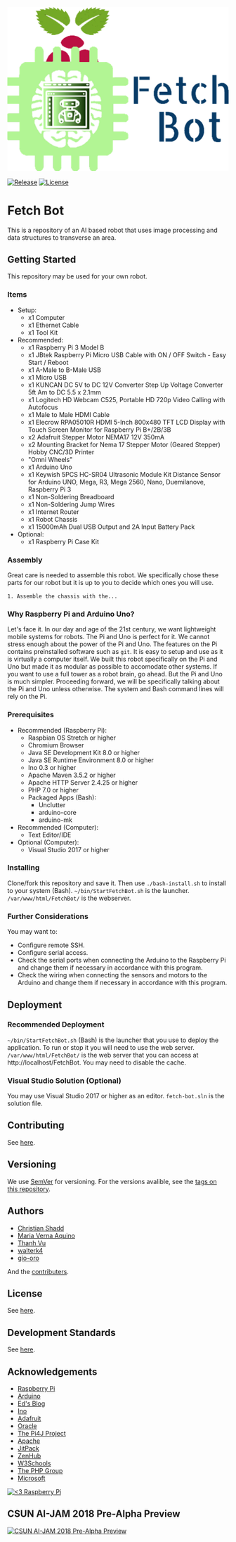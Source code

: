[![Fetch Bot](docs/FullLogo.png)](https://github.com/cshadd/fetch-bot/)

[![Release](https://img.shields.io/github/release/cshadd/fetch-bot/all.svg)](https://github.com/cshadd/fetch-bot/releases)
[![License](https://img.shields.io/github/license/cshadd/fetch-bot.svg)](LICENSE)

# Fetch Bot
This is a repository of an AI based robot that uses image processing and data structures to transverse an area.

## Getting Started
This repository may be used for your own robot.

### Items
* Setup:
    - x1 Computer
    - x1 Ethernet Cable
    - x1 Tool Kit
* Recommended:
    - x1 Raspberry Pi 3 Model B
    - x1 JBtek Raspberry Pi Micro USB Cable with ON / OFF Switch - Easy Start / Reboot
    - x1 A-Male to B-Male USB
    - x1 Micro USB
    - x1 KUNCAN DC 5V to DC 12V Converter Step Up Voltage Converter 5ft Am to DC 5.5 x 2.1mm
    - x1 Logitech HD Webcam C525, Portable HD 720p Video Calling with Autofocus
    - x1 Male to Male HDMI Cable
    - x1 Elecrow RPA05010R HDMI 5-Inch 800x480 TFT LCD Display with Touch Screen Monitor for Raspberry Pi B+/2B/3B
    - x2 Adafruit Stepper Motor NEMA17 12V 350mA
    - x2 Mounting Bracket for Nema 17 Stepper Motor (Geared Stepper) Hobby CNC/3D Printer
    - "Omni Wheels"
    - x1 Arduino Uno
    - x1 Keywish 5PCS HC-SR04 Ultrasonic Module Kit Distance Sensor for Arduino UNO, Mega, R3, Mega 2560, Nano, Duemilanove, Raspberry Pi 3
    - x1 Non-Soldering Breadboard
    - x1 Non-Soldering Jump Wires
    - x1 Internet Router
    - x1 Robot Chassis
    - x1 15000mAh Dual USB Output and 2A Input Battery Pack
* Optional:
    - x1 Raspberry Pi Case Kit

### Assembly
Great care is needed to assemble this robot.
We specifically chose these parts for our robot but it is up to you to decide which ones you will use.
```
1. Assemble the chassis with the...
```

### Why Raspberry Pi and Arduino Uno?
Let's face it. In our day and age of the 21st century, we want lightweight mobile systems for robots. The Pi and Uno is perfect for it.
We cannot stress enough about the power of the Pi and Uno. The features on the Pi contains preinstalled software such as ``git``.
It is easy to setup and use as it is virtually a computer itself.
We built this robot specifically on the Pi and Uno but made it as modular as possible to accomodate other systems.
If you want to use a full tower as a robot brain, go ahead. But the Pi and Uno is much simpler.
Proceeding forward, we will be specifically talking about the Pi and Uno unless otherwise. The system and Bash command lines will rely on the Pi.

### Prerequisites
* Recommended (Raspberry Pi):
    - Raspbian OS Stretch or higher
    - Chromium Browser
    - Java SE Development Kit 8.0 or higher
    - Java SE Runtime Environment 8.0 or higher
    - Ino 0.3 or higher
    - Apache Maven 3.5.2 or higher
    - Apache HTTP Server 2.4.25 or higher
    - PHP 7.0 or higher
    - Packaged Apps (Bash):
        - Unclutter
        - arduino-core
        - arduino-mk
* Recommended (Computer):
    - Text Editor/IDE
* Optional (Computer):
    - Visual Studio 2017 or higher

### Installing
Clone/fork this repository and save it. Then use ``./bash-install.sh`` to install to your system (Bash).
``~/bin/StartFetchBot.sh`` is the launcher.
``/var/www/html/FetchBot/`` is the webserver.

### Further Considerations
You may want to:
* Configure remote SSH.
* Configure serial access.
* Check the serial ports when connecting the Arduino to the Raspberry Pi and change them if necessary in accordance with this program.
* Check the wiring when connecting the sensors and motors to the Arduino and change them if necessary in accordance with this program.

## Deployment

### Recommended Deployment
``~/bin/StartFetchBot.sh`` (Bash) is the launcher that you use to deploy the application.
To run or stop it you will need to use the web server.
``/var/www/html/FetchBot/`` is the web server that you can access at http://localhost/FetchBot. You may need to disable the cache.

### Visual Studio Solution (Optional)
You may use Visual Studio 2017 or higher as an editor. ``fetch-bot.sln`` is the solution file.

## Contributing
See [here](CONTRIBUTING.md).

## Versioning
We use [SemVer](http://semver.org/) for versioning. For the versions avalible, see the [tags on this repository](https://github.com/cshadd/fetch-bot/tags).

## Authors
* [Christian Shadd](https://github.com/cshadd)
* [Maria Verna Aquino](https://github.com/anrev09)
* [Thanh Vu](https://github.com/Vu-Thanh)
* [walterk4](https://github.com/walterk4)
* [gio-oro](https://github.com/gio-oro)

And the [contributers](https://github.com/cshadd/fetch-bot/graphs/contributors).

## License
See [here](LICENSE).

## Development Standards
See [here](/docs/DevelopmentStandards.pdf).

## Acknowledgements
* [Raspberry Pi](https://www.raspberrypi.org/)
* [Arduino](https://www.arduino.cc/)
* [Ed's Blog](http://pblog.ebaker.me.uk/)
* [Ino](http://inotool.org/)
* [Adafruit](https://www.adafruit.com/)
* [Oracle](https://www.oracle.com/)
* [The Pi4J Project](http://pi4j.com/)
* [Apache](https://www.apache.org/)
* [JitPack](https://www.jitpack.io/)
* [ZenHub](https://www.zenhub.com/)
* [W3Schools](https://www.w3schools.com/)
* [The PHP Group](https://php.net/)
* [Microsoft](https://www.microsoft.com/)

[![<3 Raspberry Pi](https://www.raspberrypi.org/app/uploads/2017/06/Powered-by-Raspberry-Pi-Logo_Outline-Colour-Screen-500x153.png)](https://www.raspberrypi.org/)

## CSUN AI-JAM 2018 Pre-Alpha Preview

[![CSUN AI-JAM 2018 Pre-Alpha Preview](https://img.youtube.com/vi/jIrqqUIsi4s/0.jpg)](https://www.youtube.com/watch?v=jIrqqUIsi4s)
